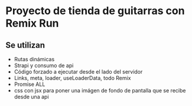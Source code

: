 # Proyecto de tienda de guitarras con Remix Run

## Se utilizan 
+ Rutas dinámicas 
+ Strapi y consumo de api 
+ Código forzado a ejecutar desde el lado del servidor
+ Links, meta, loader, useLoaderData, todo Remix 
+ Promise ALL 
+ css con jsx para poner una imágen de fondo de pantalla que se recibe desde una api


